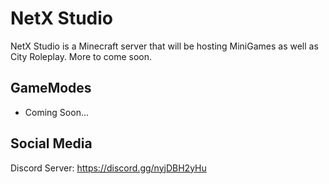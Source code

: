 # NetX Studio 

NetX Studio is a Minecraft server that will be hosting MiniGames as well as City Roleplay. More to come soon.

## GameModes

- Coming Soon...

## Social Media
Discord Server: https://discord.gg/nyjDBH2yHu
